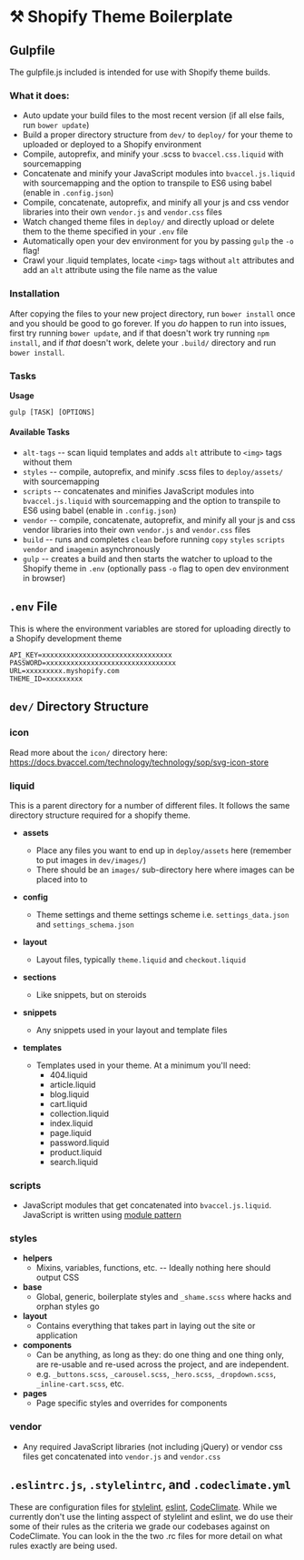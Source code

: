 # ⚒ Shopify Theme Boilerplate


## Gulpfile
The gulpfile.js included is intended for use with Shopify theme builds.

### What it does:
- Auto update your build files to the most recent version (if all else fails, run `bower update`)
- Build a proper directory structure from `dev/` to `deploy/` for your theme to uploaded or deployed to a Shopify environment
- Compile, autoprefix, and minify your .scss to `bvaccel.css.liquid` with sourcemapping
- Concatenate and minify your JavaScript modules into `bvaccel.js.liquid` with sourcemapping and the option to transpile to ES6 using babel (enable in `.config.json`)
- Compile, concatenate, autoprefix, and minify all your js and css vendor libraries into their own `vendor.js` and `vendor.css` files
- Watch changed theme files in `deploy/` and directly upload or delete them to the theme specified in your `.env` file
- Automatically open your dev environment for you by passing `gulp` the `-o` flag!
- Crawl your .liquid templates, locate `<img>` tags without `alt` attributes and add an `alt` attribute using the file name as the value

### Installation
After copying the files to your new project directory, run `bower install` once and you should be good to go forever. If you *do* happen to run into issues, first try running `bower update`, and if that doesn't work try running `npm install`, and if *that* doesn't work, delete your `.build/` directory and run `bower install`.

### Tasks
**Usage**

`gulp [TASK] [OPTIONS]`

#### Available Tasks
- `alt-tags` -- scan liquid templates and adds `alt` attribute to `<img>` tags without them
- `styles` -- compile, autoprefix, and minify .scss files to `deploy/assets/` with sourcemapping
- `scripts` -- concatenates and minifies JavaScript modules into `bvaccel.js.liquid` with sourcemapping and the option to transpile to ES6 using babel (enable in `.config.json`)
- `vendor` -- compile, concatenate, autoprefix, and minify all your js and css vendor libraries into their own `vendor.js` and `vendor.css` files
- `build` -- runs and completes `clean` before running `copy` `styles` `scripts` `vendor` and `imagemin` asynchronously
- `gulp` -- creates a build and then starts the watcher to upload to the Shopify theme in `.env` (optionally pass `-o` flag to open dev environment in browser)


## `.env` File
This is where the environment variables are stored for uploading directly to a Shopify development theme

```
API_KEY=xxxxxxxxxxxxxxxxxxxxxxxxxxxxxxxx
PASSWORD=xxxxxxxxxxxxxxxxxxxxxxxxxxxxxxxx
URL=xxxxxxxxx.myshopify.com
THEME_ID=xxxxxxxxx
```

## `dev/` Directory Structure

### icon
Read more about the `icon/` directory here: https://docs.bvaccel.com/technology/technology/sop/svg-icon-store

### liquid
This is a parent directory for a number of different files. It follows the same directory structure required for a shopify theme.

- **assets**
  - Place any files you want to end up in `deploy/assets` here (remember to put images in `dev/images/`)
  - There should be an `images/` sub-directory here where images can be placed into to

- **config**
  - Theme settings and theme settings scheme i.e. `settings_data.json` and `settings_schema.json`
- **layout**
  - Layout files, typically `theme.liquid` and `checkout.liquid`
- **sections**
  - Like snippets, but on steroids
- **snippets**
  - Any snippets used in your layout and template files
- **templates**
  - Templates used in your theme. At a minimum you'll need:
    - 404.liquid
    - article.liquid
    - blog.liquid
    - cart.liquid
    - collection.liquid
    - index.liquid
    - page.liquid
    - password.liquid
    - product.liquid
    - search.liquid

### scripts
- JavaScript modules that get concatenated into `bvaccel.js.liquid`. JavaScript is written using [module pattern](https://github.com/BVAccel/Module-Example)

### styles
- **helpers**
  - Mixins, variables, functions, etc.  --  Ideally nothing here should output CSS
- **base**
  - Global, generic, boilerplate styles and `_shame.scss` where hacks and orphan styles go
- **layout**
  - Contains everything that takes part in laying out the site or application
- **components**
  - Can be anything, as long as they: do one thing and one thing only, are re-usable and re-used across the project, and are independent.
  - e.g. `_buttons.scss`, `_carousel.scss`, `_hero.scss`, `_dropdown.scss`, `_inline-cart.scss`, etc.
- **pages**
  - Page specific styles and overrides for components


### vendor
- Any required JavaScript libraries (not including jQuery) or vendor css files get concatenated into `vendor.js` and `vendor.css`


## `.eslintrc.js`, `.stylelintrc`, and `.codeclimate.yml`
These are configuration files for [stylelint](https://stylelint.io/), [eslint](https://eslint.org/), [CodeClimate](https://codeclimate.com/). While we currently don't use the linting asspect of stylelint and eslint, we do use their some of their rules as the criteria we grade our codebases against on CodeClimate. You can look in the the two .rc files for more detail on what rules exactly are being used.
